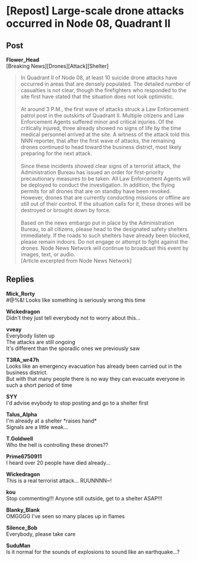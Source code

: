 # [Repost] Large-scale drone attacks occurred in Node 08, Quadrant II
## Post
**Flower_Head**<br>
[Breaking News][Drones][Attack][Shelter]<br>
> In Quadrant II of Node 08, at least 10 suicide drone attacks have occurred in areas that are densely populated. The detailed number of casualties is not clear, though the firefighters who responded to the site first have stated that the situation does not look optimistic.<br>
> <br>
> At around 3 P.M., the first wave of attacks struck a Law Enforcement patrol post in the outskirts of Quadrant II. Multiple citizens and Law Enforcement Agents suffered minor and critical injuries. Of the critically injured, three already showed no signs of life by the time medical personnel arrived at the site. A witness of the attack told this NNN reporter, that after the first wave of attacks, the remaining drones continued to head toward the business district, most likely preparing for the next attack.<br>
> <br>
> Since these incidents showed clear signs of a terrorist attack, the Administration Bureau has issued an order for first-priority precautionary measures to be taken. All Law Enforcement Agents will be deployed to conduct the investigation. In addition, the flying permits for all drones that are on standby have been revoked. However, drones that are currently conducting missions or offline are still out of their control. If the situation calls for it, these drones will be destroyed or brought down by force.<br>
> <br>
> Based on the news embargo put in place by the Administration Bureau, to all citizens, please head to the designated safety shelters immediately. If the roads to such shelters have already been blocked, please remain indoors. Do not engage or attempt to fight against the drones. Node News Network will continue to broadcast this event by images, text, or audio.<br>
[Article excerpted from Node News Network]
## Replies
**Mick_Rorty**<br>
\#@%&! Looks like something is seriously wrong this time

**Wickedragon**<br>
Didn't they just tell everybody not to worry about this...

**vveay**<br>
Everybody listen up<br>
The attacks are still ongoing<br>
It's different than the sporadic ones we previously saw

**T3RA_wr47h**<br>
Looks like an emergency evacuation has already been carried out in the business district. <br>
But with that many people there is no way they can evacuate everyone in such a short period of time

**SYY**<br>
I'd advise evybody to stop posting and go to a shelter first

**Talus_Alpha**<br>
I'm already at a shelter \*raises hand\*  <br>
Signals are a little weak...

**T.Goldwell**<br>
Who the hell is controlling these drones??

**Prime6750911**<br>
I heard over 20 people have died already...

**Wickedragon**<br>
This is a real terrorist attack... RUUNNNN~!

**kou**<br>
Stop commenting!!! Anyone still outside, get to a shelter ASAP!!!

**Blanky_Blank**<br>
OMGGGG I've seen so many places up in flames

**Silence_Bob**<br>
Everybody, please take care

**SuduMan**<br>
Is it normal for the sounds of explosions to sound like an earthquake...?

